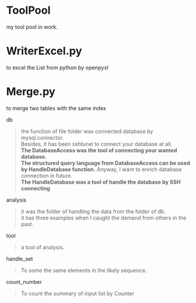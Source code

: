 # ToolPool
my tool pool in work.

# WriterExcel.py
to excel the List from python by openpyxl

# Merge.py
to merge two tables with the same index

db
>the function of file folder was connected database by mysql.connector.<br>
Besides, it has been sshtunel to connect your database at all.<br>
**The DatabaseAccess was the tool of connecting your wanted database.**<br>
**The structured query language from DatabaseAccess can be used by HandleDatabase function.**
Anyway, I want to enrich database connection in future.<br>
**The HandleDatabase was a tool of handle the database by SSH connecting**<br>

analysis
>it was the folder of handling the data from the folder of db.<br>
it has three examples when I caught the demand from others in the past.


tool
>a tool of analysis.<br>

handle_set
>To some the same elements in the likely sequence.<br>

count_number
>To count the summary of input list by Counter
